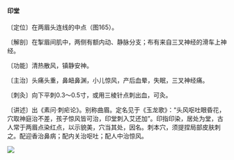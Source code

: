 #### 印堂

〔定位〕在两眉头连线的中点（图165）。

〔解剖〕在掣眉间肌中，两侧有额内动、静脉分支；布有来自三叉神经的滑车上神经。

〔功能〕清热散风，镇静安神。

〔主治〕头痛头重，鼻衄鼻渊，小儿惊风，产后血晕，失眠，三叉神经痛。

〔刺灸〕向下平刺0.3～0.5寸，或用三棱针点刺出血，可灸。

〔讲述〕出《素问·刺疟论》。别称曲眉。定名见于《玉龙歌》：“头风呕吐眼昏花，穴取神庭治不差，孩子惊风皆可治，印堂刺入艾还加”。印指印染，居处为堂，古人常于两眉点染红点，以示貌美，穴当其处，因名。刺本穴，须提捏局部皮肤刺之。配迎香治鼻病；配内关治呕吐；配人中治惊风。

![](./img/图165.jpg)
